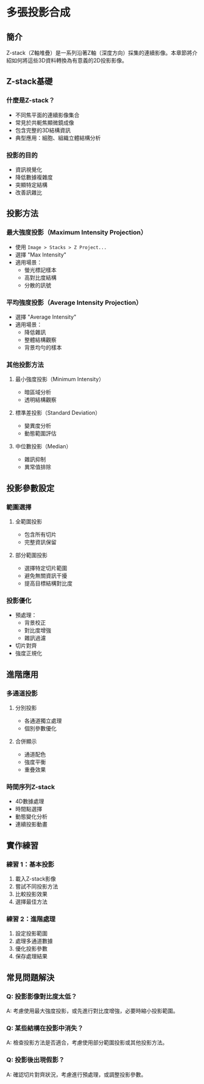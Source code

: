 # 多張投影合成

## 簡介
Z-stack（Z軸堆疊）是一系列沿著Z軸（深度方向）採集的連續影像。本章節將介紹如何將這些3D資料轉換為有意義的2D投影影像。

## Z-stack基礎

### 什麼是Z-stack？
- 不同焦平面的連續影像集合
- 常見於共軛焦顯微鏡成像
- 包含完整的3D結構資訊
- 典型應用：細胞、組織立體結構分析

### 投影的目的
- 資訊視覺化
- 降低數據複雜度
- 突顯特定結構
- 改善訊雜比

## 投影方法

### 最大強度投影（Maximum Intensity Projection）
- 使用 `Image > Stacks > Z Project...`
- 選擇 "Max Intensity"
- 適用場景：
  - 螢光標記樣本
  - 高對比度結構
  - 分散的訊號

### 平均強度投影（Average Intensity Projection）
- 選擇 "Average Intensity"
- 適用場景：
  - 降低雜訊
  - 整體結構觀察
  - 背景均勻的樣本

### 其他投影方法
1. 最小強度投影（Minimum Intensity）
   - 暗區域分析
   - 透明結構觀察

2. 標準差投影（Standard Deviation）
   - 變異度分析
   - 動態範圍評估

3. 中位數投影（Median）
   - 雜訊抑制
   - 異常值排除

## 投影參數設定

### 範圍選擇
1. 全範圍投影
   - 包含所有切片
   - 完整資訊保留

2. 部分範圍投影
   - 選擇特定切片範圍
   - 避免無關資訊干擾
   - 提高目標結構對比度

### 投影優化
- 預處理：
  - 背景校正
  - 對比度增強
  - 雜訊過濾
- 切片對齊
- 強度正規化

## 進階應用

### 多通道投影
1. 分別投影
   - 各通道獨立處理
   - 個別參數優化

2. 合併顯示
   - 通道配色
   - 強度平衡
   - 重疊效果

### 時間序列Z-stack
- 4D數據處理
- 時間點選擇
- 動態變化分析
- 連續投影動畫

## 實作練習

### 練習 1：基本投影
1. 載入Z-stack影像
2. 嘗試不同投影方法
3. 比較投影效果
4. 選擇最佳方法

### 練習 2：進階處理
1. 設定投影範圍
2. 處理多通道數據
3. 優化投影參數
4. 保存處理結果

## 常見問題解決

### Q: 投影影像對比度太低？
A: 考慮使用最大強度投影，或先進行對比度增強，必要時縮小投影範圍。

### Q: 某些結構在投影中消失？
A: 檢查投影方法是否適合，考慮使用部分範圍投影或其他投影方法。

### Q: 投影後出現假影？
A: 確認切片對齊狀況，考慮進行預處理，或調整投影參數。 